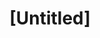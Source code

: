 ---
pid: LLD3
title: "[Untitled]"
location_transcription: 
zipcode: 
outside_phl: 
neighborhood: 
age: 
age_range: 
instagram: 
image_file_name: LLD_3.jpg
proposal_transcription: 
topic: Environment
topic_summary: '0'
type: Other No Form
keywords_other: 
credit: 
image_labels: Two fish, a shark and and sea plant under water
twitter: 
facebook: 
permalink: "/monuments/lld3/"
layout: item-page
---